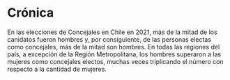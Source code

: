 # Crónica

En las elecciones de Concejales en Chile en 2021, más de la mitad de los canidatos fueron hombres y, por consiguiente, de las personas electas como concejales, más de la mitad son hombres. En todas las regiones del país, a excepción de la Región Metropolitana, los hombres superaron a las mujeres como concejales electos, muchas veces triplicando el número con respecto a la cantidad de mujeres.